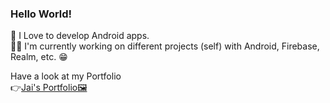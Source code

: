 ### Hello World!

<!--
**jaikeerthick/jaikeerthick** is a ✨ _special_ ✨ repository because its `README.md` (this file) appears on your GitHub profile.

Here are some ideas to get you started:

- 🔭 I’m currently working on ...
- 🌱 I’m currently learning ...
- 👯 I’m looking to collaborate on ...
- 🤔 I’m looking for help with ...
- 💬 Ask me about ...
- 📫 How to reach me: ...
- 😄 Pronouns: ...
- ⚡ Fun fact: ...
-->
📲 I Love to develop Android apps.<br/>
👨‍💻 I'm currently working on different projects (self) with Android, Firebase, Realm, etc.
😁 


Have a look at my Portfolio <br/>
👉[Jai's Portfolio🖼️](https://bit.ly/jaikeerthick)
